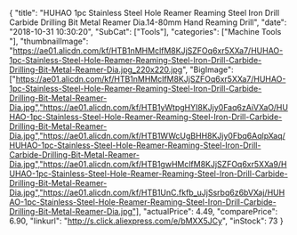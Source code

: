 {
	"title": "HUHAO 1pc Stainless Steel Hole Reamer Reaming Steel Iron Drill Carbide Drilling Bit Metal Reamer Dia.14-80mm Hand  Reaming Drill",
	"date": "2018-10-31 10:30:20",
	"SubCat": ["Tools"],
	"categories": ["Machine Tools "],
	"thumbnailImage": "https://ae01.alicdn.com/kf/HTB1nMHMclfM8KJjSZFOq6xr5XXa7/HUHAO-1pc-Stainless-Steel-Hole-Reamer-Reaming-Steel-Iron-Drill-Carbide-Drilling-Bit-Metal-Reamer-Dia.jpg_220x220.jpg",
	"BigImage": ["https://ae01.alicdn.com/kf/HTB1nMHMclfM8KJjSZFOq6xr5XXa7/HUHAO-1pc-Stainless-Steel-Hole-Reamer-Reaming-Steel-Iron-Drill-Carbide-Drilling-Bit-Metal-Reamer-Dia.jpg","https://ae01.alicdn.com/kf/HTB1yWtpgHYI8KJjy0Faq6zAiVXaO/HUHAO-1pc-Stainless-Steel-Hole-Reamer-Reaming-Steel-Iron-Drill-Carbide-Drilling-Bit-Metal-Reamer-Dia.jpg","https://ae01.alicdn.com/kf/HTB1WWcUgBHH8KJjy0Fbq6AqlpXaq/HUHAO-1pc-Stainless-Steel-Hole-Reamer-Reaming-Steel-Iron-Drill-Carbide-Drilling-Bit-Metal-Reamer-Dia.jpg","https://ae01.alicdn.com/kf/HTB1gwHMclfM8KJjSZFOq6xr5XXa9/HUHAO-1pc-Stainless-Steel-Hole-Reamer-Reaming-Steel-Iron-Drill-Carbide-Drilling-Bit-Metal-Reamer-Dia.jpg","https://ae01.alicdn.com/kf/HTB1UnC.fkfb_uJjSsrbq6z6bVXaj/HUHAO-1pc-Stainless-Steel-Hole-Reamer-Reaming-Steel-Iron-Drill-Carbide-Drilling-Bit-Metal-Reamer-Dia.jpg"],
	"actualPrice": 4.49,
	"comparePrice": 6.90,
	"linkurl": "http://s.click.aliexpress.com/e/bMXX5JCy",
	"inStock": 73
}
